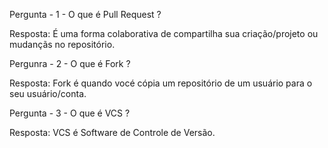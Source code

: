 Pergunta - 1 - O que é Pull Request ?

Resposta: É uma forma colaborativa de compartilha sua criação/projeto ou mudançãs no repositório.

Pergunra - 2 - O que é Fork ?

Resposta: Fork é quando vocé cópia um repositório de um usuário para o seu usuário/conta.

Pergunta - 3 - O que é VCS ?

Resposta: VCS é Software de Controle de Versão.